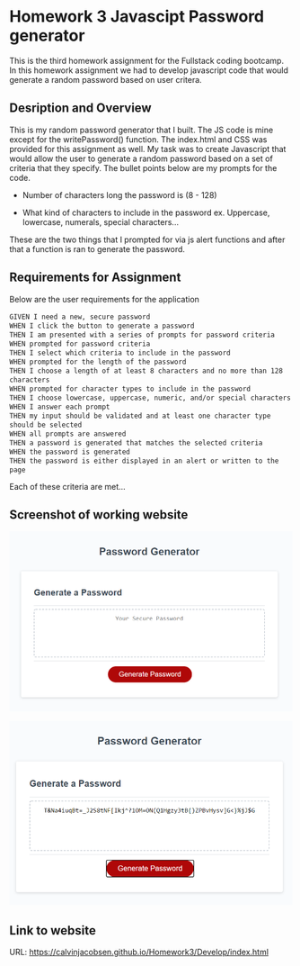 # Homework 3 Javascipt Password generator 

This is the third homework assignment for the Fullstack coding bootcamp. In this homework assignment we had to develop javascript code that would generate a random password based on user critera.

## Desription and Overview

This is my random password generator that I built. The JS code is mine except for the writePassword() function. The index.html and CSS was provided for this assignment as well. My task was to create Javascript that would allow the user to generate a random password based on a set of criteria that they specify. The bullet points below are my prompts for the code.

* Number of characters long the password is (8 - 128)

* What kind of characters to include in the password ex. Uppercase, lowercase, numerals, special characters...

These are the two things that I  prompted for via js alert functions and after that a function is ran to generate the password.

## Requirements for Assignment

Below are the user requirements for the application

```
GIVEN I need a new, secure password
WHEN I click the button to generate a password
THEN I am presented with a series of prompts for password criteria
WHEN prompted for password criteria
THEN I select which criteria to include in the password
WHEN prompted for the length of the password
THEN I choose a length of at least 8 characters and no more than 128 characters
WHEN prompted for character types to include in the password
THEN I choose lowercase, uppercase, numeric, and/or special characters
WHEN I answer each prompt
THEN my input should be validated and at least one character type should be selected
WHEN all prompts are answered
THEN a password is generated that matches the selected criteria
WHEN the password is generated
THEN the password is either displayed in an alert or written to the page
```
Each of these criteria are met...

## Screenshot of working website

![Before password generation](./Assets/websiteImages/beforePasswordGeneration.PNG)

![After password generation](./Assets/websiteImages/afterPasswordGeneration.PNG)

## Link to website

URL: https://calvinjacobsen.github.io/Homework3/Develop/index.html
